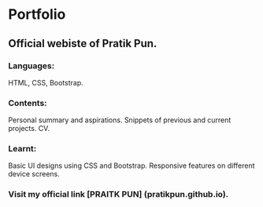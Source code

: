 # Portfolio

## Official webiste of Pratik Pun.

### Languages:

HTML, CSS, Bootstrap.

### Contents:

Personal summary and aspirations.
Snippets of previous and current projects.
CV.

### Learnt:

Basic UI designs using CSS and Bootstrap.
Responsive features on different device screens.

### Visit my official link [PRAITK PUN] (pratikpun.github.io).
